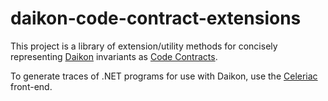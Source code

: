 # daikon-code-contract-extensions

This project is a library of extension/utility methods for concisely representing [Daikon](http://plse.cs.washington.edu/daikon/) invariants as [Code Contracts](http://research.microsoft.com/en-us/projects/contracts/).

To generate traces of .NET programs for use with Daikon, use the [Celeriac](https://github.com/melonhead901/daikon-dot-net-front-end) front-end.

